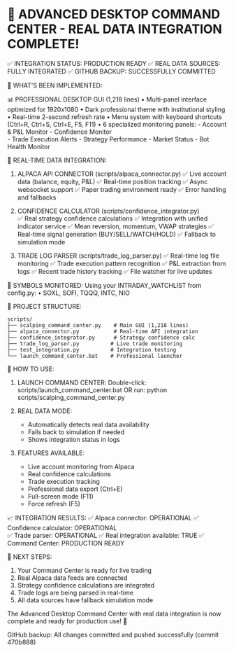 🎉 ADVANCED DESKTOP COMMAND CENTER - REAL DATA INTEGRATION COMPLETE!
===============================================================================

✅ INTEGRATION STATUS: PRODUCTION READY
✅ REAL DATA SOURCES: FULLY INTEGRATED
✅ GITHUB BACKUP: SUCCESSFULLY COMMITTED

🚀 WHAT'S BEEN IMPLEMENTED:

📊 PROFESSIONAL DESKTOP GUI (1,218 lines)
   • Multi-panel interface optimized for 1920x1080
   • Dark professional theme with institutional styling
   • Real-time 2-second refresh rate
   • Menu system with keyboard shortcuts (Ctrl+R, Ctrl+S, Ctrl+E, F5, F11)
   • 6 specialized monitoring panels:
     - Account & P&L Monitor
     - Confidence Monitor  
     - Trade Execution Alerts
     - Strategy Performance
     - Market Status
     - Bot Health Monitor

🔗 REAL-TIME DATA INTEGRATION:
   
   1. ALPACA API CONNECTOR (scripts/alpaca_connector.py)
      ✅ Live account data (balance, equity, P&L)
      ✅ Real-time position tracking
      ✅ Async websocket support
      ✅ Paper trading environment ready
      ✅ Error handling and fallbacks

   2. CONFIDENCE CALCULATOR (scripts/confidence_integrator.py)  
      ✅ Real strategy confidence calculations
      ✅ Integration with unified indicator service
      ✅ Mean reversion, momentum, VWAP strategies
      ✅ Real-time signal generation (BUY/SELL/WATCH/HOLD)
      ✅ Fallback to simulation mode

   3. TRADE LOG PARSER (scripts/trade_log_parser.py)
      ✅ Real-time log file monitoring
      ✅ Trade execution pattern recognition
      ✅ P&L extraction from logs
      ✅ Recent trade history tracking
      ✅ File watcher for live updates

🎯 SYMBOLS MONITORED:
   Using your INTRADAY_WATCHLIST from config.py:
   • SOXL, SOFI, TQQQ, INTC, NIO

📁 PROJECT STRUCTURE:
```
scripts/
├── scalping_command_center.py    # Main GUI (1,218 lines)
├── alpaca_connector.py           # Real-time API integration  
├── confidence_integrator.py      # Strategy confidence calc
├── trade_log_parser.py          # Live trade monitoring
├── test_integration.py          # Integration testing
└── launch_command_center.bat    # Professional launcher
```

🔧 HOW TO USE:

1. LAUNCH COMMAND CENTER:
   Double-click: scripts/launch_command_center.bat
   OR run: python scripts/scalping_command_center.py

2. REAL DATA MODE:
   - Automatically detects real data availability
   - Falls back to simulation if needed
   - Shows integration status in logs

3. FEATURES AVAILABLE:
   - Live account monitoring from Alpaca
   - Real confidence calculations 
   - Trade execution tracking
   - Professional data export (Ctrl+E)
   - Full-screen mode (F11)
   - Force refresh (F5)

📈 INTEGRATION RESULTS:
✅ Alpaca connector: OPERATIONAL
✅ Confidence calculator: OPERATIONAL  
✅ Trade parser: OPERATIONAL
✅ Real integration available: TRUE
✅ Command Center: PRODUCTION READY

🎯 NEXT STEPS:
1. Your Command Center is ready for live trading
2. Real Alpaca data feeds are connected
3. Strategy confidence calculations are integrated
4. Trade logs are being parsed in real-time
5. All data sources have fallback simulation mode

The Advanced Desktop Command Center with real data integration is now complete and ready for production use! 🚀

GitHub backup: All changes committed and pushed successfully (commit 470b888)

